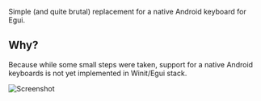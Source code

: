 Simple (and quite brutal) replacement for a native Android keyboard for Egui.

## Why?

Because while some small steps were taken, support for a native Android keyboards is not yet
implemented in Winit/Egui stack.

![Screenshot](https://raw.githubusercontent.com/podusowski/egui_keyboard/refs/heads/main/screenshot.png)
